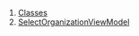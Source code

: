 

1. [Classes](file-___home_harshil_Desktop_open-source_palisadoes_talawa_lib_view_model_pre_auth_view_models_select_organization_view_model/#classes)
2. [SelectOrganizationViewModel](file-___home_harshil_Desktop_open-source_palisadoes_talawa_lib_view_model_pre_auth_view_models_select_organization_view_model/SelectOrganizationViewModel-class.html)
